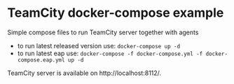 # TeamCity docker-compose example
Simple compose files to run TeamCity server together with agents

* to run latest released version use: `docker-compose up -d`
* to run latest eap use: `docker-compose -f docker-compose.yml -f docker-compose.eap.yml up -d`

TeamCity server is available on http://localhost:8112/.
